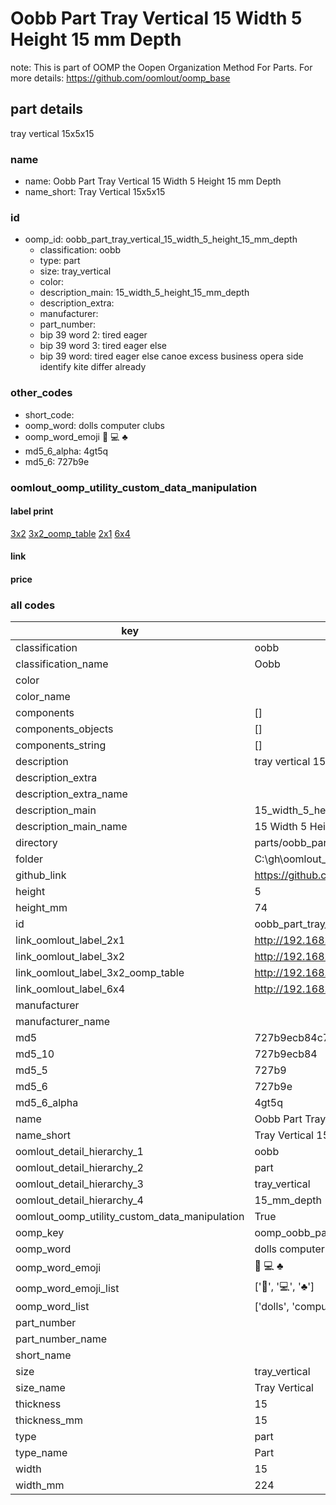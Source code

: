 # Oobb Part Tray Vertical 15 Width 5 Height 15 mm Depth  

note: This is part of OOMP the Oopen Organization Method For Parts. For more details: https://github.com/oomlout/oomp_base

##  part details
  



tray vertical 15x5x15



### name
* name: Oobb Part Tray Vertical 15 Width 5 Height 15 mm Depth
* name_short: Tray Vertical 15x5x15 
### id
* oomp_id: oobb_part_tray_vertical_15_width_5_height_15_mm_depth
  * classification: oobb
  * type: part
  * size: tray_vertical
  * color: 
  * description_main: 15_width_5_height_15_mm_depth
  * description_extra: 
  * manufacturer: 
  * part_number: 
  * bip 39 word 2: tired eager
  * bip 39 word 3: tired eager else
  * bip 39 word: tired eager else canoe excess business opera side identify kite differ already

### other_codes
* short_code: 
* oomp_word: dolls computer clubs
* oomp_word_emoji :dolls: :computer: :clubs:
* md5_6_alpha: 4gt5q
* md5_6: 727b9e






### oomlout_oomp_utility_custom_data_manipulation
#### label print
[3x2](http://192.168.1.245:1112/?label=oomp%204gt5q)
[3x2_oomp_table](http://192.168.1.108:1112/?label=oomp%204gt5q)
[2x1](http://192.168.1.242:1112/?label=oomp%204gt5q)
[6x4](http://192.168.1.55:1112/?label=oomp%204gt5q)    

#### link

                              

#### price







### all codes 
| key | value |  
| --- | --- |  
| classification | oobb |  
| classification_name | Oobb |  
| color |  |  
| color_name |  |  
| components | [] |  
| components_objects | [] |  
| components_string | [] |  
| description | tray vertical 15x5x15 |  
| description_extra |  |  
| description_extra_name |  |  
| description_main | 15_width_5_height_15_mm_depth |  
| description_main_name | 15 Width 5 Height 15 mm Depth |  
| directory | parts/oobb_part_tray_vertical_15_width_5_height_15_mm_depth |  
| folder | C:\gh\oomlout_oobb_version_4_generated_parts\parts\oobb_part_tray_vertical_15_width_5_height_15_mm_depth |  
| github_link | https://github.com/oomlout/oomlout_oomp_part_src/tree/main/parts/oobb_part_tray_vertical_15_width_5_height_15_mm_depth |  
| height | 5 |  
| height_mm | 74 |  
| id | oobb_part_tray_vertical_15_width_5_height_15_mm_depth |  
| link_oomlout_label_2x1 | http://192.168.1.242:1112/?label=oomp%204gt5q |  
| link_oomlout_label_3x2 | http://192.168.1.245:1112/?label=oomp%204gt5q |  
| link_oomlout_label_3x2_oomp_table | http://192.168.1.108:1112/?label=oomp%204gt5q |  
| link_oomlout_label_6x4 | http://192.168.1.55:1112/?label=oomp%204gt5q |  
| manufacturer |  |  
| manufacturer_name |  |  
| md5 | 727b9ecb84c7f3687c27421890513f15 |  
| md5_10 | 727b9ecb84 |  
| md5_5 | 727b9 |  
| md5_6 | 727b9e |  
| md5_6_alpha | 4gt5q |  
| name | Oobb Part Tray Vertical 15 Width 5 Height 15 mm Depth |  
| name_short | Tray Vertical 15x5x15  |  
| oomlout_detail_hierarchy_1 | oobb |  
| oomlout_detail_hierarchy_2 | part |  
| oomlout_detail_hierarchy_3 | tray_vertical |  
| oomlout_detail_hierarchy_4 | 15_mm_depth |  
| oomlout_oomp_utility_custom_data_manipulation | True |  
| oomp_key | oomp_oobb_part_tray_vertical_15_width_5_height_15_mm_depth |  
| oomp_word | dolls computer clubs |  
| oomp_word_emoji | :dolls: :computer: :clubs: |  
| oomp_word_emoji_list | [':dolls:', ':computer:', ':clubs:'] |  
| oomp_word_list | ['dolls', 'computer', 'clubs'] |  
| part_number |  |  
| part_number_name |  |  
| short_name |  |  
| size | tray_vertical |  
| size_name | Tray Vertical |  
| thickness | 15 |  
| thickness_mm | 15 |  
| type | part |  
| type_name | Part |  
| width | 15 |  
| width_mm | 224 |  
